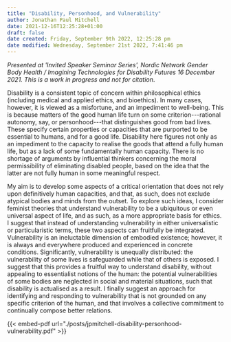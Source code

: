 ```yaml
---
title: "Disability, Personhood, and Vulnerability"
author: Jonathan Paul Mitchell
date: 2021-12-16T12:25:28+01:00
draft: false
date created: Friday, September 9th 2022, 12:25:28 pm
date modified: Wednesday, September 21st 2022, 7:41:46 pm
---
```


*Presented at 'Invited Speaker Seminar Series', Nordic Network Gender Body Health / Imagining Technologies for Disability Futures 16 December 2021. This is a work in progress and not for citation*.

Disability is a consistent topic of concern within philosophical ethics (including medical and applied ethics, and bioethics). In many cases, however, it is viewed as a misfortune, and an impediment to well-being. This is because matters of the good human life turn on some criterion---rational autonomy, say, or personhood---that distinguishes good from bad lives. These specify certain properties or capacities that are purported to be essential to humans, and for a good life. Disability here figures not only as an impediment to the capacity to realise the goods that attend a fully human life, but as a lack of some fundamentally human capacity. There is no shortage of arguments by influential thinkers concerning the moral permissibility of eliminating disabled people, based on the idea that the latter are not fully human in some meaningful respect.

My aim is to develop some aspects of a critical orientation that does not rely upon definitively human capacities, and that, as such, does not exclude atypical bodies and minds from the outset. To explore such ideas, I consider feminist theories that understand vulnerability to be a ubiquitous or even universal aspect of life, and as such, as a more appropriate basis for ethics. I suggest that instead of understanding vulnerability in either universalistic or particularistic terms, these two aspects can fruitfully be integrated. Vulnerability is an ineluctable dimension of embodied existence; however, it is always and everywhere produced and experienced in concrete conditions. Significantly, vulnerability is unequally distributed: the vulnerability of some lives is safeguarded while that of others is exposed. I suggest that this provides a fruitful way to understand disability, without appealing to essentialist notions of the human: the potential vulnerabilities of some bodies are neglected in social and material situations, such that disability is actualised as a result. I finally suggest an approach for identifying and responding to vulnerability that is not grounded on any specific criterion of the human, and that involves a collective commitment to continually compose better relations.

{{< embed-pdf url="./posts/jpmitchell-disability-personhood-vulnerability.pdf" >}}